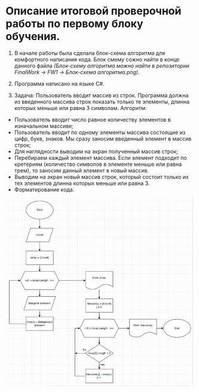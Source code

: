 # Описание итоговой проверочной работы по первому блоку обучения. #

1. В начале работы была сделала блок-схема алгоритма для комфортного написания кода. 
Блок смему сожно найти в конце данного файла *(Блок-схему алгоритма можно найти в репозитории 
FinalWork -> FW1 -> Блок-схема алгоритма.png)*.

2. Программа написано на языке C#.

3. Задача: Пользователь вводит массив из строк. Программа должна из введенного массива строк показать только те элементы, длинна которых меньше или равна 3 символам.
Алгоритм:
- Пользователь вводит число равное количеству элементов в изначальном массиве;
- Пользователь вводит по одному элементы массива состоящие из цифр, букв, знаков. Мы сразу заносим введенный элемент в массив строк;
- Для наглядности выводим на экран полученный массив строк;
- Перебираем каждый элемент массива. Если элемент подходит по кретериям (количество символов в элементе меньше или равна трем), то заносим данный элемент в новый массив.
- Выводим на экран новый массив строк, который состоит только их тех элементов длинна которых меньше или равна 3. 
- Форматирование кода.

![Рис.1](https://github.com/MariR0m/FinalWork/blob/master/FW1/Блок-схема%20алгоритма.png)

